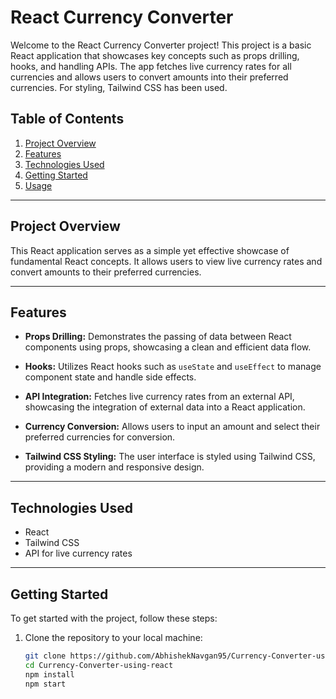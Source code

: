 # React Currency Converter

Welcome to the React Currency Converter project! This project is a basic React application that showcases key concepts such as props drilling, hooks, and handling APIs. The app fetches live currency rates for all currencies and allows users to convert amounts into their preferred currencies. For styling, Tailwind CSS has been used.

## Table of Contents

1. [Project Overview](#project-overview)
2. [Features](#features)
3. [Technologies Used](#technologies-used)
4. [Getting Started](#getting-started)
5. [Usage](#usage)

---

## Project Overview

This React application serves as a simple yet effective showcase of fundamental React concepts. It allows users to view live currency rates and convert amounts to their preferred currencies.

---

## Features

- **Props Drilling:** Demonstrates the passing of data between React components using props, showcasing a clean and efficient data flow.

- **Hooks:** Utilizes React hooks such as `useState` and `useEffect` to manage component state and handle side effects.

- **API Integration:** Fetches live currency rates from an external API, showcasing the integration of external data into a React application.

- **Currency Conversion:** Allows users to input an amount and select their preferred currencies for conversion.

- **Tailwind CSS Styling:** The user interface is styled using Tailwind CSS, providing a modern and responsive design.

---

## Technologies Used

- React
- Tailwind CSS
- API for live currency rates

---

## Getting Started

To get started with the project, follow these steps:

1. Clone the repository to your local machine:

   ```bash
   git clone https://github.com/AbhishekNavgan95/Currency-Converter-using-react.git
   cd Currency-Converter-using-react
   npm install
   npm start
